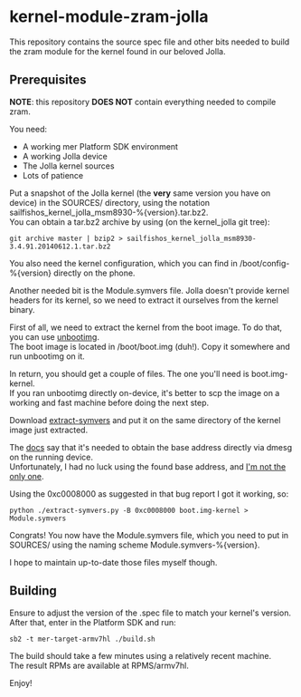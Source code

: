 kernel-module-zram-jolla
========================

This repository contains the source spec file and other bits needed to build
the zram module for the kernel found in our beloved Jolla.

Prerequisites
-------------

**NOTE**: this repository **DOES NOT** contain everything needed to compile zram.

You need:
 - A working mer Platform SDK environment
 - A working Jolla device
 - The Jolla kernel sources
 - Lots of patience

Put a snapshot of the Jolla kernel (the __very__ same version you have on device) in the SOURCES/
directory, using the notation sailfishos_kernel_jolla_msm8930-%{version}.tar.bz2.  
You can obtain a tar.bz2 archive by using (on the kernel_jolla git tree):

	git archive master | bzip2 > sailfishos_kernel_jolla_msm8930-3.4.91.20140612.1.tar.bz2

You also need the kernel configuration, which you can find in /boot/config-%{version} directly
on the phone.

Another needed bit is the Module.symvers file. Jolla doesn't provide kernel headers for its
kernel, so we need to extract it ourselves from the kernel binary.

First of all, we need to extract the kernel from the boot image. To do that,
you can use [unbootimg](http://glandium.org/blog/?p=2214).  
The boot image is located in /boot/boot.img (duh!). Copy it somewhere and run unbootimg on it.

In return, you should get a couple of files. The one you'll need is boot.img-kernel.  
If you ran unbootimg directly on-device, it's better to scp the image on a working and fast machine before
doing the next step.

Download [extract-symvers](https://github.com/glandium/extract-symvers) and put it on the same
directory of the kernel image just extracted.

The [docs](https://github.com/glandium/extract-symvers) say that it's needed to obtain the base
address directly via dmesg on the running device.  
Unfortunately, I had no luck using the found base address, and [I'm not the only one](https://github.com/glandium/extract-symvers/issues/1).

Using the 0xc0008000 as suggested in that bug report I got it working, so:

	python ./extract-symvers.py -B 0xc0008000 boot.img-kernel > Module.symvers
	
Congrats! You now have the Module.symvers file, which you need to put in SOURCES/ using the naming
scheme Module.symvers-%{version}.

I hope to maintain up-to-date those files myself though.

Building
--------

Ensure to adjust the version of the .spec file to match your kernel's version.  
After that, enter in the Platform SDK and run:

	sb2 -t mer-target-armv7hl ./build.sh
	
The build should take a few minutes using a relatively recent machine.  
The result RPMs are available at RPMS/armv7hl.

Enjoy!
